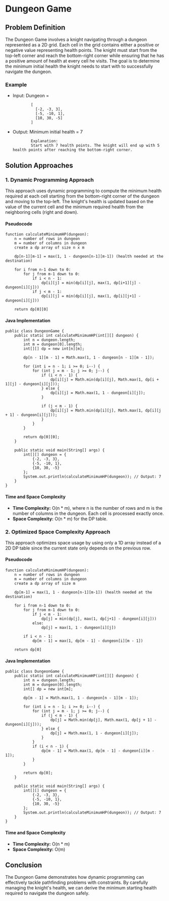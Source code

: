 Dungeon Game
============

Problem Definition
------------------

The Dungeon Game involves a knight navigating through a dungeon represented as a 2D grid. Each cell in the grid contains either a positive or negative value representing health points. The knight must start from the top-left corner and reach the bottom-right corner while ensuring that he has a positive amount of health at every cell he visits. The goal is to determine the minimum initial health the knight needs to start with to successfully navigate the dungeon.

### Example

*   Input: Dungeon =
    
        
                [
                  [-2, -3, 3],
                  [-5, -10, 1],
                  [10, 30, -5]
                ]
                
    
*   Output: Minimum initial health = 7
    
        
                Explanation:
                Start with 7 health points. The knight will end up with 5 health points after reaching the bottom-right corner.
                
    

Solution Approaches
-------------------

### 1\. Dynamic Programming Approach

This approach uses dynamic programming to compute the minimum health required at each cell starting from the bottom-right corner of the dungeon and moving to the top-left. The knight's health is updated based on the value of the current cell and the minimum required health from the neighboring cells (right and down).

#### Pseudocode

    function calculateMinimumHP(dungeon):
        n = number of rows in dungeon
        m = number of columns in dungeon
        create a dp array of size n x m
        
        dp[n-1][m-1] = max(1, 1 - dungeon[n-1][m-1]) (health needed at the destination)
        
        for i from n-1 down to 0:
            for j from m-1 down to 0:
                if i < n - 1:
                    dp[i][j] = min(dp[i][j], max(1, dp[i+1][j] - dungeon[i][j]))
                if j < m - 1:
                    dp[i][j] = min(dp[i][j], max(1, dp[i][j+1] - dungeon[i][j]))
    
        return dp[0][0]
    

#### Java Implementation

    public class DungeonGame {
        public static int calculateMinimumHP(int[][] dungeon) {
            int n = dungeon.length;
            int m = dungeon[0].length;
            int[][] dp = new int[n][m];
            
            dp[n - 1][m - 1] = Math.max(1, 1 - dungeon[n - 1][m - 1]);
            
            for (int i = n - 1; i >= 0; i--) {
                for (int j = m - 1; j >= 0; j--) {
                    if (i < n - 1) {
                        dp[i][j] = Math.min(dp[i][j], Math.max(1, dp[i + 1][j] - dungeon[i][j]));
                    } else {
                        dp[i][j] = Math.max(1, 1 - dungeon[i][j]);
                    }
                    
                    if (j < m - 1) {
                        dp[i][j] = Math.min(dp[i][j], Math.max(1, dp[i][j + 1] - dungeon[i][j]));
                    }
                }
            }
            
            return dp[0][0];
        }
    
        public static void main(String[] args) {
            int[][] dungeon = {
                {-2, -3, 3},
                {-5, -10, 1},
                {10, 30, -5}
            };
            System.out.println(calculateMinimumHP(dungeon)); // Output: 7
        }
    }
    

#### Time and Space Complexity

*   **Time Complexity:** O(n \* m), where n is the number of rows and m is the number of columns in the dungeon. Each cell is processed exactly once.
*   **Space Complexity:** O(n \* m) for the DP table.

### 2\. Optimized Space Complexity Approach

This approach optimizes space usage by using only a 1D array instead of a 2D DP table since the current state only depends on the previous row.

#### Pseudocode

    function calculateMinimumHP(dungeon):
        n = number of rows in dungeon
        m = number of columns in dungeon
        create a dp array of size m
        
        dp[m-1] = max(1, 1 - dungeon[n-1][m-1]) (health needed at the destination)
        
        for i from n-1 down to 0:
            for j from m-1 down to 0:
                if j < m - 1:
                    dp[j] = min(dp[j], max(1, dp[j+1] - dungeon[i][j]))
                else:
                    dp[j] = max(1, 1 - dungeon[i][j])
            
            if i < n - 1:
                dp[m - 1] = max(1, dp[m - 1] - dungeon[i][m - 1])
    
        return dp[0]
    

#### Java Implementation

    public class DungeonGame {
        public static int calculateMinimumHP(int[][] dungeon) {
            int n = dungeon.length;
            int m = dungeon[0].length;
            int[] dp = new int[m];
            
            dp[m - 1] = Math.max(1, 1 - dungeon[n - 1][m - 1]);
            
            for (int i = n - 1; i >= 0; i--) {
                for (int j = m - 1; j >= 0; j--) {
                    if (j < m - 1) {
                        dp[j] = Math.min(dp[j], Math.max(1, dp[j + 1] - dungeon[i][j]));
                    } else {
                        dp[j] = Math.max(1, 1 - dungeon[i][j]);
                    }
                }
                if (i < n - 1) {
                    dp[m - 1] = Math.max(1, dp[m - 1] - dungeon[i][m - 1]);
                }
            }
            
            return dp[0];
        }
    
        public static void main(String[] args) {
            int[][] dungeon = {
                {-2, -3, 3},
                {-5, -10, 1},
                {10, 30, -5}
            };
            System.out.println(calculateMinimumHP(dungeon)); // Output: 7
        }
    }
    

#### Time and Space Complexity

*   **Time Complexity:** O(n \* m)
*   **Space Complexity:** O(m)

Conclusion
----------

The Dungeon Game demonstrates how dynamic programming can effectively tackle pathfinding problems with constraints. By carefully managing the knight's health, we can derive the minimum starting health required to navigate the dungeon safely.